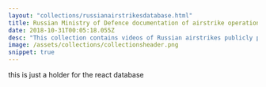 ```yaml
---
layout: "collections/russianairstrikesdatabase.html"
title: Russian Ministry of Defence documentation of airstrike operations in Syria
date: 2018-10-31T00:05:18.055Z
desc: "This collection contains videos of Russian airstrikes publicly published on the Russian Ministry of Defence’s official YouTube channel since September 2015. Videos have verified by Bellingcat and other open source investigators (e.g,. Samir). Syrian Archive preserved this documentation, standardised the data, mapped it, and made it searchable. In some cases, Syrian Archive staff linked documentation from the Russian MoD to civilian documentation of alleged attacks on civilian infrastructure."
image: /assets/collections/collectionsheader.png
snippet: true
---
```


this is just a holder for the react database
